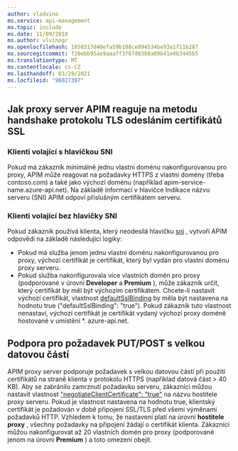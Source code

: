 ```yaml
---
author: vladvino
ms.service: api-management
ms.topic: include
ms.date: 11/09/2018
ms.author: vlvinogr
ms.openlocfilehash: 1858317d40efa59b188ce894534be93a1f11b287
ms.sourcegitcommit: f28ebb95ae9aaaff3f87d8388a09b41e0b3445b5
ms.translationtype: MT
ms.contentlocale: cs-CZ
ms.lasthandoff: 03/29/2021
ms.locfileid: "96027397"
---
```

## <a name="how-apim-proxy-server-responds-with-ssl-certificates-in-the-tls-handshake"></a>Jak proxy server APIM reaguje na metodu handshake protokolu TLS odesláním certifikátů SSL

### <a name="clients-calling-with-sni-header"></a>Klienti volající s hlavičkou SNI
Pokud má zákazník minimálně jednu vlastní doménu nakonfigurovanou pro proxy, APIM může reagovat na požadavky HTTPS z vlastní domény (třeba contoso.com) a také jako výchozí doménu (například apim-service-name.azure-api.net). Na základě informací v hlavičce Indikace názvu serveru (SNI) APIM odpoví příslušným certifikátem serveru.

### <a name="clients-calling-without-sni-header"></a>Klienti volající bez hlavičky SNI
Pokud zákazník používá klienta, který neodesílá hlavičku [sni](https://tools.ietf.org/html/rfc6066#section-3) , vytvoří APIM odpovědi na základě následující logiky:

* Pokud má služba jenom jednu vlastní doménu nakonfigurovanou pro proxy, výchozí certifikát je certifikát, který byl vydán pro vlastní doménu proxy serveru.
* Pokud služba nakonfigurovala více vlastních domén pro proxy (podporované v úrovni **Developer** a **Premium** ), může zákazník určit, který certifikát by měl být výchozím certifikátem. Chcete-li nastavit výchozí certifikát, vlastnost [defaultSslBinding](/rest/api/apimanagement/2019-12-01/apimanagementservice/createorupdate#hostnameconfiguration) by měla být nastavena na hodnotu true ("defaultSslBinding": "true"). Pokud zákazník tuto vlastnost nenastaví, výchozí certifikát je certifikát vydaný výchozí proxy doméně hostované v umístění *. azure-api.net.

## <a name="support-for-putpost-request-with-large-payload"></a>Podpora pro požadavek PUT/POST s velkou datovou částí

APIM proxy server podporuje požadavek s velkou datovou částí při použití certifikátů na straně klienta v protokolu HTTPS (například datová část > 40 KB). Aby se zabránilo zamrznutí požadavku serveru, zákazníci můžou nastavit vlastnost ["negotiateClientCertificate": "true"](/rest/api/apimanagement/2019-12-01/ApiManagementService/CreateOrUpdate#hostnameconfiguration) na názvu hostitele proxy serveru. Pokud je vlastnost nastavena na hodnotu true, klientský certifikát je požadován v době připojení SSL/TLS před všemi výměnami požadavků HTTP. Vzhledem k tomu, že nastavení platí na úrovni **hostitele proxy** , všechny požadavky na připojení žádají o certifikát klienta. Zákazníci můžou nakonfigurovat až 20 vlastních domén pro proxy (podporované jenom na úrovni **Premium** ) a toto omezení obejít.